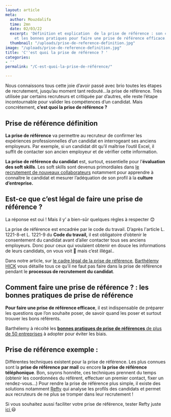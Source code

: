 ```yaml
---
layout: article
meta:
  author: Mouzdalifa
  time: 2mn
  date: 02/03/22
  excerpt: 'Définition et explication  de la prise de référence : son cadre légal
    et les bonnes pratiques pour faire une prise de référence efficace. '
  thumbnail: "/uploads/prise-de-reference-definition.jpg"
image: "/uploads/prise-de-reference-definition.jpg"
title: 'C''est quoi la prise de référence ? '
categories:
- ''
permalink: "/C-est-quoi-la-prise-de-référence/"

---
```

Nous connaissons tous cette joie d’avoir passé avec brio toutes les étapes de recrutement, jusqu’au moment tant redouté...la prise de référence. Très utilisée par certains recruteurs et critiquée par d’autres, elle reste l’étape incontournable pour valider les compétences d’un candidat. Mais concrètement, **c’est quoi la prise de référence ?**

## Prise de référence définition

**La prise de référence** va permettre au recruteur de confirmer les expériences professionnelles d’un candidat en interrogeant ses anciens employeurs. Par exemple, si un candidat dit qu’il maîtrise l’outil Excel, il suffit de contacter son ancien employeur et de vérifier cette information.

**La prise de référence du candidat** est, surtout, essentielle pour l’**évaluation des soft skills**. Les soft skills sont devenus primordiales dans [le recrutement de nouveaux collaborateurs](https://blog.refty.co/importance-des-soft-skills-culture-d-entreprise/ "L'importance des soft skills dans la culture d'entreprise ") notamment pour apprendre à connaître le candidat et mesurer l’adéquation de son profil à la **culture d’entreprise.**

## Est-ce que c’est légal de faire une prise de référence ?

La réponse est oui ! Mais il y’ a bien-sûr quelques règles à respecter 😊

La prise de référence est encadrée par le code du travail. D’après l'article L. 1221-8-et L. 1221-9 du **Code du travail,** il est obligatoire d’obtenir le consentement du candidat avant d’aller contacter tous ses anciens employeurs. Donc pour ceux qui voulaient obtenir en douce les informations de leurs candidats, on vous voit 👀 mais c’est illégal..

Dans notre article, sur [le cadre légal de la prise de référence](https://blog.refty.co/cadre-legal-prisedereferences/ "Quel est le cadre légal de la prise de références ?"), [Barthélemy HICK](https://www.linkedin.com/in/barthelemyhick/ "Profile Barthélemy HICK Linkedin") vous détaille tous ce qu’il ne faut pas faire dans la prise de référence pendant le **processus de recrutement du candidat**.

## Comment faire une prise de référence ? : les bonnes pratiques de prise de référence

**Pour faire une prise de référence efficace**, il est indispensable de préparer les questions que l’on souhaite poser, de savoir quand les poser et surtout trouver les bons référents.

Barthélemy à récolté les [**bonnes pratiques de prise de références** de plus de 50 entreprises](https://blog.refty.co/la-prise-de-reference-est-elle-pratiquee-aujourd'hui-a-quoi-%C3%A7a-sert/ " Les bonnes pratiques de la prise de références de +50 entreprises") à adopter pour éviter les biais.

## Prise de référence exemple :

Différentes techniques existent pour la prise de référence. Les plus connues sont la **prise de référence par mail** ou encore **la prise de référence téléphonique**. Bon, soyons honnête, ces techniques prennent du temps (obtenir les coordonnées du référent, effectuer un premier contact, fixer un rendez-vous...) Pour rendre la prise de référence plus simple, il existe des solutions notamment [Refty](https://refty.co/ "Site Refty ") qui analyse les profils des candidats et permet aux recruteurs de ne plus se tromper dans leur recrutement !

Si vous souhaitez aussi faciliter votre prise de référence, tester Refty juste [ici ](https://refty.co/ "Site ")     😃